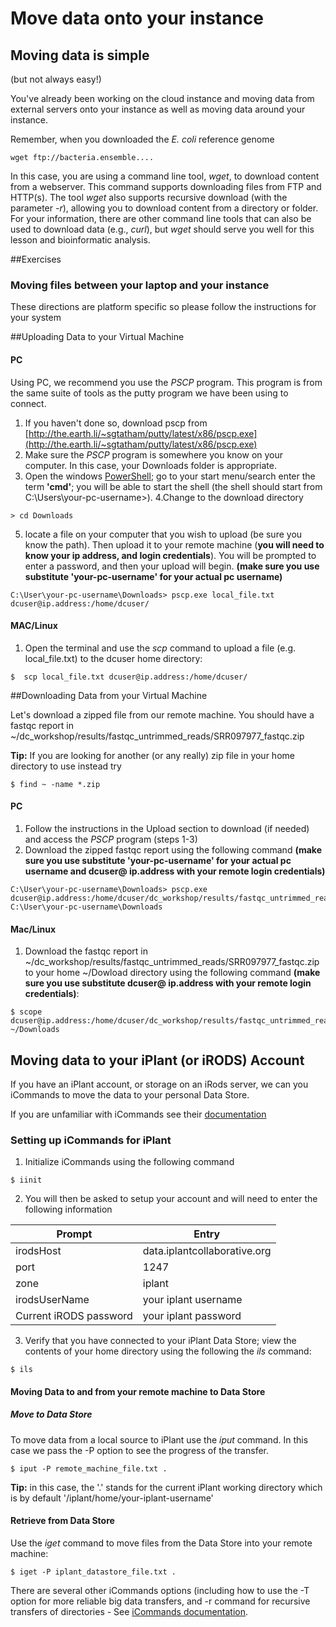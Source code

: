 # Move data onto your instance

## Moving data is simple
(but not always easy!)


You've already been working on the cloud instance and moving data from external servers onto your instance as well as moving data around your instance.

Remember, when you downloaded the *E. coli* reference genome 

    wget ftp://bacteria.ensemble....

In this case, you are using a command line tool, *wget*, to download content from a webserver.  This command supports downloading files from FTP and HTTP(s).  The tool *wget* also supports recursive download (with the parameter *-r*), allowing you to download content from a directory or folder.  For your information, there are other command line tools that can also be used to download data (e.g., *curl*), but *wget* should serve you well for this lesson and bioinformatic analysis.

##Exercises 

### Moving files between your laptop and your instance

These directions are platform specific so please follow the instructions for your system

##Uploading Data to your Virtual Machine

#### PC

Using PC, we recommend you use the *PSCP* program. This program is from the same suite of tools as the putty program we have been using to connect. 

1. If you haven't done so, download pscp from [http://the.earth.li/~sgtatham/putty/latest/x86/pscp.exe](http://the.earth.li/~sgtatham/putty/latest/x86/pscp.exe)
2. Make sure the *PSCP* program is somewhere you know on your computer. In this case, your Downloads folder is appropriate. 
3. Open the windows [PowerShell](https://en.wikipedia.org/wiki/Windows_PowerShell); go to your start menu/search enter the term **'cmd'**; you will be able to start the shell (the shell should start from C:\Users\your-pc-username>). 
4.Change to the download directory
```
> cd Downloads
```
5. locate a file on your computer that you wish to upload (be sure you know the path). Then upload it to your remote machine (**you will need to know your ip address, and login credentials**). You will be prompted to enter a password, and then your upload will begin. **(make sure you use substitute 'your-pc-username' for your actual pc username)**

```
C:\User\your-pc-username\Downloads> pscp.exe local_file.txt dcuser@ip.address:/home/dcuser/
```

#### MAC/Linux

1. Open the terminal and use the *scp* command to upload a file (e.g. local_file.txt) to the dcuser home directory:

```
$  scp local_file.txt dcuser@ip.address:/home/dcuser/
```
##Downloading Data from your Virtual Machine

Let's download a zipped file from our remote machine.  You should have a fastqc report in ~/dc_workshop/results/fastqc_untrimmed_reads/SRR097977_fastqc.zip

**Tip:** If you are looking for another (or any really) zip file in your home directory to use instead try

```
$ find ~ -name *.zip
```

#### PC

1. Follow the instructions in the Upload section to download (if needed) and access the *PSCP* program (steps 1-3)
2. Download the zipped fastqc report using the following command **(make sure you use substitute 'your-pc-username' for your actual pc username and dcuser@ ip.address with your remote login credentials)**

```
C:\User\your-pc-username\Downloads> pscp.exe dcuser@ip.address:/home/dcuser/dc_workshop/results/fastqc_untrimmed_reads/SRR097977_fastqc.zip C:\User\your-pc-username\Downloads
```
#### Mac/Linux

1. Download the fastqc report in ~/dc_workshop/results/fastqc_untrimmed_reads/SRR097977_fastqc.zip to your home ~/Dowload directory using the following command **(make sure you use substitute dcuser@ ip.address with your remote login credentials)**:

```
$ scope dcuser@ip.address:/home/dcuser/dc_workshop/results/fastqc_untrimmed_reads/SRR097977_fastqc.zip ~/Downloads
```

## Moving data to your iPlant (or iRODS) Account

If you have an iPlant account, or storage on an iRods server, we can you iCommands to move the data to your personal Data Store. 

If you are unfamiliar with iCommands see their [documentation](https://docs.irods.org/master/icommands/user/)

### Setting up iCommands for iPlant

1. Initialize iCommands using the following command
```
$ iinit
```
2. You will then be asked to setup your account and will need to enter the following information

|Prompt|Entry|
|------|-----|
|irodsHost|data.iplantcollaborative.org|
|port|1247|
|zone|iplant|
|irodsUserName|your iplant username|
|Current iRODS password|your iplant password|

3. Verify that you have connected to your iPlant Data Store; view the contents of your home directory using the following the *ils* command:

```
$ ils
```

#### Moving Data to and from your remote machine to Data Store

##### Move to Data Store
To move data from a local source to iPlant use the *iput* command. In this case we pass the -P option to see the progress of the transfer. 

```
$ iput -P remote_machine_file.txt .
```
**Tip:** in this case, the '.' stands for the current iPlant working directory which is by default '/iplant/home/your-iplant-username'

#### Retrieve from Data Store

Use the *iget* command to move files from the Data Store into your remote machine:

```
$ iget -P iplant_datastore_file.txt .
```

There are several other iCommands options (including how to use the -T option for more reliable big data transfers, and -r command for recursive transfers of directories - See [iCommands documentation](https://pods.iplantcollaborative.org/wiki/display/DS/Using+iCommands). 